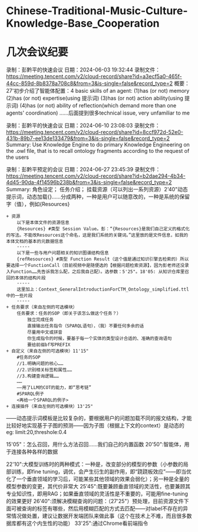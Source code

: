 # Chinese-Traditional-Music-Culture-Knowledge-Base_Cooperation

# 几次会议纪要
录制：彭黔平的快速会议
日期：2024-06-03 19:32:44
录制文件：https://meeting.tencent.com/v2/cloud-record/share?id=a3ecf5a0-465f-44cc-859d-8b8378a708c8&from=3&is-single=false&record_type=2
概要：
27'初步介绍了智能体配置：4 basic skills of an agent:
(1)has (or not) memory
(2)has (or not) expertise(using 提示词)
(3)has (or not) action ability(using 提示词)
(4)has (or not) ability of reflection(which demand more than one agents' coordination)
……后面提到很多technical issue, very unfamiliar to me

录制：彭黔平的快速会议
日期：2024-06-10 23:08:03
录制文件：https://meeting.tencent.com/v2/cloud-record/share?id=8ccf972d-52e0-431b-89b7-ee13de133479&from=3&is-single=false&record_type=2
Summary:
Use Knowledge Engine to do primary Knowledge Engineering on the .owl file, that is to recall ontology fragments according to the request of the users


录制：彭黔平预定的会议
日期：2024-06-27 23:45:39
录制文件：https://meeting.tencent.com/v2/cloud-record/share?id=b2dae294-4b34-4d45-90da-4f14596b238b&from=3&is-single=false&record_type=2
Summary:
角色设定；
任务介绍；
挂载资源（可以列出一系列资源）2'40"动态提示词，动态加载{}……分成两种，一种是用户可以随意改的，一种是系统的保留字（值），例如{Resources}
```
+ 资源
    以下是本体文件的资源信息
    {Resources} #类型 Session Value。彭：“{Resources}是我们自己定义的格式化的写法。不能改Resources这个命名，这是我们系统的关键词。”这里放的是文件信息，如我的本体文档的基本的元数据信息
    -----
    以下是一些与用户问题相关的知识图谱结构信息
    {refResources} #类型 Function Result（这个值是通过知识引擎去检索的）所以要选择一个FunctionCall（目前视频中是随便选的【根据问题检索资源】，因为彭老师还没录入Function……先告诉我怎么配，之后我自己配）。选参数：5'25"。18'05: 从知识仓库里召回的本体的结构片段
    -----
    这里加上：Context_GeneralIntroductionForCTM_Ontology_simplified.ttl中的一些片段
    -----
+ 任务要求（来自左侧的可选模块）
    任务要求：任务的SOP（即关于该怎么做这个任务？）
        独立完成任务
        直接输出任务指令（SPARQL语句），（我）不要任何多余的话
        尽量用中文或拼音
        你生成指令的时候，要基于每一个实体的类型设计合适的、准确的查询语句
        要给前缀bf写PREFIX
+ 自定义（来自左侧的可选模块）11'15"
    #任务的SOP
    //1.明确问题的核心……
    //2.识别相关标签和属性……
    //3.构建查询逻辑……
    ……
    ——用了LLM的COT的能力，即“思考链”
    #SPARQL例子
    <再给一个SPARQL的例子>
+ 连接插件（来自左侧的可选模块）13'25"
```
——动态提示词模板是比较复杂的，要根据用户的问题加载不同的报文结构，才能比较好地实现基于子图的预测——因为子图（根据上下文的context）是动态的eg:
limit:20,threshole:0.4

15'05"：怎么召回，用什么方法召回……我们自己的内置函数
20'50":智能体，用于连接各种各样的数据

22'10":大模型训练时的两种模式：一种是，改变部分的模型的参数（小参数的局部训练，即fine tuning，调优，会产生衍生的副作用，即“跷跷板效应”——即当优化了一个垂直领域的学习后，可能某些其他领域的效果会弱化）；另一种是全量的模型参数的变更，其代价非常大
25'45":既要兼顾垂直领域的灵活性，也要兼顾其专业知识性，即用RAG；如果垂直领域的灵活性是不重要的，可能用fine-tuning的效果更好
26'40":须解决模糊查询的问题：（27'25"）预处理，目前资源文件下面可被查询的标签有哪些，然后用模糊匹配的方式去匹配——对label不存在的异常情况做处置，建议让数据开发端团队来做此事（这个在技术上不难，而且很多数据库都有这个内生性的功能）
33'25":通过Chrome看前端指令